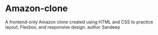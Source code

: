 # Amazon-clone
A frontend-only Amazon clone created using HTML and CSS to practice layout, Flexbox, and responsive design.
author Sandeep

